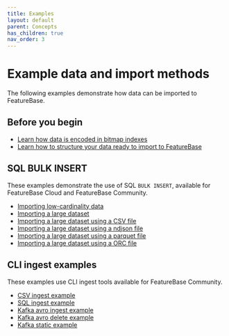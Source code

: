 ```yaml
---
title: Examples
layout: default
parent: Concepts
has_children: true
nav_order: 3
---
```


# Example data and import methods

The following examples demonstrate how data can be imported to FeatureBase.

## Before you begin

* [Learn how data is encoded in bitmap indexes](/docs/concepts/concept-bitmaps)
* [Learn how to structure your data ready to import to FeatureBase](/docs/concepts/overview-data-modeling)

## SQL BULK INSERT

These examples demonstrate the use of SQL `BULK INSERT`, available for FeatureBase Cloud and FeatureBase Community.

* [Importing low-cardinality data](/docs/concepts/concept-ingest-eg-key-cardinality-low)
* [Importing a large dataset](/docs/concepts/concept-ingest-eg-large-dataset)
* [Importing a large dataset using a CSV file](/docs/sql-guide/statements/statement-insert-bulk-csv-example)
* [Importing a large dataset using a ndjson file](/docs/sql-guide/statements/statement-insert-bulk-ndjson-example)
* [Importing a large dataset using a parquet file](/docs/sql-guide/statements/statement-insert-bulk-parquet-example)
* [Importing a large dataset using a ORC file](/docs/sql-guide/statements/statement-insert-bulk-orc-example)

## CLI ingest examples

These examples use CLI ingest tools available for FeatureBase Community.

* [CSV ingest example](/docs/community/com-ingest/com-ingest-example-csv)
* [SQL ingest example](/docs/community/com-ingest/com-ingest-example-sql)
* [Kafka avro ingest example](/docs/community/com-ingest/com-ingest-example-kafka-avro)
* [Kafka avro delete example](/docs/community/com-ingest/com-ingest-eg-kafka-avro-delete)
* [Kafka static example](/docs/community/com-ingest/com-ingest-eg-kafka-static)
